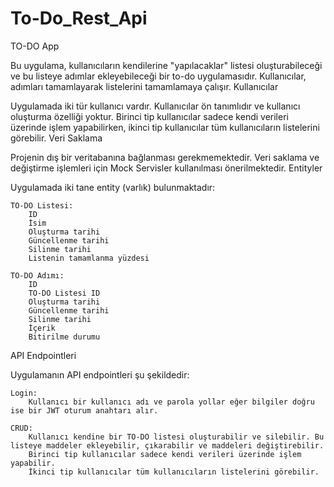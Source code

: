 # To-Do_Rest_Api
TO-DO App

Bu uygulama, kullanıcıların kendilerine "yapılacaklar" listesi oluşturabileceği ve bu listeye adımlar ekleyebileceği bir to-do uygulamasıdır. Kullanıcılar, adımları tamamlayarak listelerini tamamlamaya çalışır.
Kullanıcılar

Uygulamada iki tür kullanıcı vardır. Kullanıcılar ön tanımlıdır ve kullanıcı oluşturma özelliği yoktur. Birinci tip kullanıcılar sadece kendi verileri üzerinde işlem yapabilirken, ikinci tip kullanıcılar tüm kullanıcıların listelerini görebilir.
Veri Saklama

Projenin dış bir veritabanına bağlanması gerekmemektedir. Veri saklama ve değiştirme işlemleri için Mock Servisler kullanılması önerilmektedir.
Entityler

Uygulamada iki tane entity (varlık) bulunmaktadır:

    TO-DO Listesi:
        ID
        İsim
        Oluşturma tarihi
        Güncellenme tarihi
        Silinme tarihi
        Listenin tamamlanma yüzdesi

    TO-DO Adımı:
        ID
        TO-DO Listesi ID
        Oluşturma tarihi
        Güncellenme tarihi
        Silinme tarihi
        İçerik
        Bitirilme durumu

API Endpointleri

Uygulamanın API endpointleri şu şekildedir:

    Login:
        Kullanıcı bir kullanıcı adı ve parola yollar eğer bilgiler doğru ise bir JWT oturum anahtarı alır.

    CRUD:
        Kullanıcı kendine bir TO-DO listesi oluşturabilir ve silebilir. Bu listeye maddeler ekleyebilir, çıkarabilir ve maddeleri değiştirebilir.
        Birinci tip kullanıcılar sadece kendi verileri üzerinde işlem yapabilir.
        İkinci tip kullanıcılar tüm kullanıcıların listelerini görebilir.
        
        

